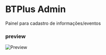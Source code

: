 # BTPlus Admin

Painel para cadastro de informações/eventos


### preview

![Preview](https://github.com/btplus/assets/Preview.png?raw=true "Preview")
